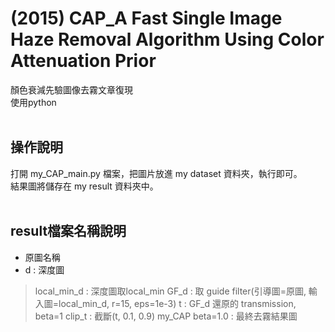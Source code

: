 # (2015) CAP_A Fast Single Image Haze Removal Algorithm Using Color Attenuation Prior

顏色衰減先驗圖像去霧文章復現<br>
使用python<br><br>



操作說明 
---

打開 my_CAP_main.py 檔案，把圖片放進 my dataset 資料夾，執行即可。<br>
結果圖將儲存在 my result 資料夾中。<br><br>


result檔案名稱說明
---
- 原圖名稱
- d : 深度圖
>local_min_d : 深度圖取local_min
>GF_d : 取 guide filter(引導圖=原圖, 輸入圖=local_min_d, r=15, eps=1e-3)
>t : GF_d 還原的 transmission, beta=1
>clip_t : 截斷(t, 0.1, 0.9)
>my_CAP beta=1.0 : 最終去霧結果圖
